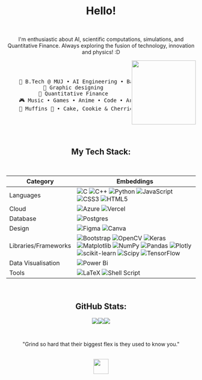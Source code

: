<br>
<center>

<center>

# Hello!

</center>


<br>

I'm enthusiastic about AI, scientific computations, simulations, and Quantitative Finance. Always exploring the fusion of technology, innovation and physics! :D


<div align="center">
<img src="assets/gojo_small.jpg" align="right" width="170">
<br><br>
<pre>
    💼 B.Tech @ MUJ • AI Engineering • Back-end dev
    🎨 Graphic designing 
    📖 Quantitative Finance 
    🎮 Music • Games • Anime • Code • Art
    🐾 Muffins 🐰 • Cake, Cookie & Cherries 🐤🐥
</pre>

<br>
<br>
<br>


##  My Tech Stack:
<br>

| Category            | Embeddings                                                                                                                   |
|---------------------|------------------------------------------------------------------------------------------------------------------------------|
| Languages           | ![C](https://img.shields.io/badge/c-%2300599C.svg?style=flat&logo=c&logoColor=white) ![C++](https://img.shields.io/badge/c++-%2300599C.svg?style=flat&logo=c%2B%2B&logoColor=white) ![Python](https://img.shields.io/badge/python-3670A0?style=flat&logo=python&logoColor=ffdd54) ![JavaScript](https://img.shields.io/badge/javascript-%23323330.svg?style=flat&logo=javascript&logoColor=%23F7DF1E) ![CSS3](https://img.shields.io/badge/css3-%231572B6.svg?style=flat&logo=css3&logoColor=white) ![HTML5](https://img.shields.io/badge/html5-%23E34F26.svg?style=flat&logo=html5&logoColor=white)    |
| Cloud               | ![Azure](https://img.shields.io/badge/azure-%230072C6.svg?style=flat&logo=microsoftazure&logoColor=white) ![Vercel](https://img.shields.io/badge/vercel-%23000000.svg?style=flat&logo=vercel&logoColor=white) |
| Database            | ![Postgres](https://img.shields.io/badge/postgres-%23316192.svg?style=flat&logo=postgresql&logoColor=white) |
| Design              | ![Figma](https://img.shields.io/badge/figma-%23F24E1E.svg?style=flat&logo=figma&logoColor=white) ![Canva](https://img.shields.io/badge/Canva-%2300C4CC.svg?style=flat&logo=Canva&logoColor=white) |
| Libraries/Frameworks| ![Bootstrap](https://img.shields.io/badge/bootstrap-%238511FA.svg?style=flat&logo=bootstrap&logoColor=white) ![OpenCV](https://img.shields.io/badge/opencv-%23white.svg?style=flat&logo=opencv&logoColor=white) ![Keras](https://img.shields.io/badge/Keras-%23D00000.svg?style=flat&logo=Keras&logoColor=white) ![Matplotlib](https://img.shields.io/badge/Matplotlib-%23ffffff.svg?style=flat&logo=Matplotlib&logoColor=black) ![NumPy](https://img.shields.io/badge/numpy-%23013243.svg?style=flat&logo=numpy&logoColor=white) ![Pandas](https://img.shields.io/badge/pandas-%23150458.svg?style=flat&logo=pandas&logoColor=white) ![Plotly](https://img.shields.io/badge/Plotly-%233F4F75.svg?style=flat&logo=plotly&logoColor=white) ![scikit-learn](https://img.shields.io/badge/scikit--learn-%23F7931E.svg?style=flat&logo=scikit-learn&logoColor=white) ![Scipy](https://img.shields.io/badge/SciPy-%230C55A5.svg?style=flat&logo=scipy&logoColor=%white) ![TensorFlow](https://img.shields.io/badge/TensorFlow-%23FF6F00.svg?style=flat&logo=TensorFlow&logoColor=white) |
| Data Visualisation  | ![Power Bi](https://img.shields.io/badge/power_bi-F2C811?style=flat&logo=powerbi&logoColor=black) |
| Tools               | ![LaTeX](https://img.shields.io/badge/latex-%23008080.svg?style=flat&logo=latex&logoColor=white) ![Shell Script](https://img.shields.io/badge/shell_script-%23121011.svg?style=flat&logo=gnu-bash&logoColor=white) |

<br>

## GitHub Stats:
![](http://github-profile-summary-cards.vercel.app/api/cards/profile-details?username=cherryzr&theme=tokyonight)![](https://github-readme-streak-stats.herokuapp.com/?user=cherryzr&theme=tokyonight&hide_border=false)![](http://github-profile-summary-cards.vercel.app/api/cards/repos-per-language?username=cherryzr&theme=aura)
<br/>

<!--
<br>

If you're reading this Zuha, [Aishiteru!](https://cherryz786.com/)✨

<br>
-->


<br>

"Grind so hard that their biggest flex is they used to know you."

</br>

<img src="assets/kyubey.gif" height="40" /> 
